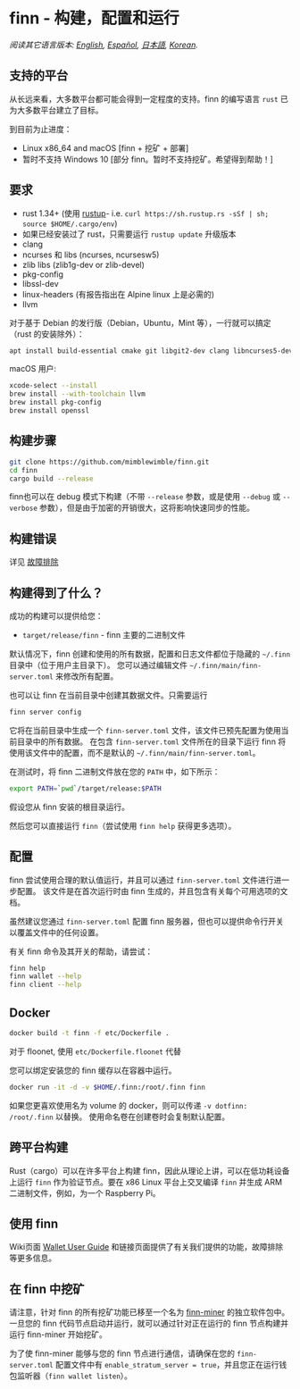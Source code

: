 # finn - 构建，配置和运行

*阅读其它语言版本: [English](../build.md), [Español](build_ES.md), [日本語](build_JP.md), [Korean](build_KR.md).*

## 支持的平台

从长远来看，大多数平台都可能会得到一定程度的支持。finn 的编写语言 `rust` 已为大多数平台建立了目标。

到目前为止进度：

* Linux x86\_64 and macOS [finn + 挖矿 + 部署]
* 暂时不支持 Windows 10 [部分 finn。暂时不支持挖矿。希望得到帮助！]

## 要求

* rust 1.34+ (使用 [rustup]((https://www.rustup.rs/))- i.e. `curl https://sh.rustup.rs -sSf | sh; source $HOME/.cargo/env`)
* 如果已经安装过了 rust，只需要运行 `rustup update` 升级版本
* clang
* ncurses 和 libs (ncurses, ncursesw5)
* zlib libs (zlib1g-dev or zlib-devel)
* pkg-config
* libssl-dev
* linux-headers (有报告指出在 Alpine linux 上是必需的)
* llvm

对于基于 Debian 的发行版（Debian，Ubuntu，Mint 等），一行就可以搞定（rust 的安装除外）：

```sh
apt install build-essential cmake git libgit2-dev clang libncurses5-dev libncursesw5-dev zlib1g-dev pkg-config libssl-dev llvm
```

macOS 用户:

```sh
xcode-select --install
brew install --with-toolchain llvm
brew install pkg-config
brew install openssl
```

## 构建步骤

```sh
git clone https://github.com/mimblewimble/finn.git
cd finn
cargo build --release
```

finn也可以在 debug 模式下构建（不带 `--release` 参数，或是使用 `--debug` 或 `--verbose` 参数），但是由于加密的开销很大，这将影响快速同步的性能。

## 构建错误

详见 [故障排除](https://github.com/mimblewimble/docs/wiki/Troubleshooting)

## 构建得到了什么？

成功的构建可以提供给您：

* `target/release/finn` - finn 主要的二进制文件

默认情况下，finn 创建和使用的所有数据，配置和日志文件都位于隐藏的 `~/.finn` 目录中（位于用户主目录下）。
您可以通过编辑文件 `~/.finn/main/finn-server.toml` 来修改所有配置。

也可以让 finn 在当前目录中创建其数据文件。只需要运行

```sh
finn server config
```

它将在当前目录中生成一个 `finn-server.toml` 文件，该文件已预先配置为使用当前目录中的所有数据。
在包含 `finn-server.toml` 文件所在的目录下运行 finn 将使用该文件中的配置，而不是默认的 `~/.finn/main/finn-server.toml`。

在测试时，将 finn 二进制文件放在您的 `PATH` 中，如下所示：

```sh
export PATH=`pwd`/target/release:$PATH
```

假设您从 finn 安装的根目录运行。

然后您可以直接运行 `finn`（尝试使用 `finn help` 获得更多选项）。

## 配置

finn 尝试使用合理的默认值运行，并且可以通过 `finn-server.toml` 文件进行进一步配置。
该文件是在首次运行时由 finn 生成的，并且包含有关每个可用选项的文档。

虽然建议您通过 `finn-server.toml` 配置 finn 服务器，但也可以提供命令行开关以覆盖文件中的任何设置。

有关 finn 命令及其开关的帮助，请尝试：

```sh
finn help
finn wallet --help
finn client --help
```

## Docker

```sh
docker build -t finn -f etc/Dockerfile .
```
对于 floonet, 使用 `etc/Dockerfile.floonet` 代替

您可以绑定安装您的 finn 缓存以在容器中运行。

```sh
docker run -it -d -v $HOME/.finn:/root/.finn finn
```
如果您更喜欢使用名为 volume 的 docker，则可以传递 `-v dotfinn: /root/.finn` 以替换。
使用命名卷在创建卷时会复制默认配置。

## 跨平台构建

Rust（cargo）可以在许多平台上构建 finn，因此从理论上讲，可以在低功耗设备上运行 `finn` 作为验证节点。要在 x86 Linux 平台上交叉编译 `finn` 并生成 ARM 二进制文件，例如，为一个 Raspberry Pi。

## 使用 finn

Wiki页面 [Wallet User Guide](https://github.com/mimblewimble/docs/wiki/Wallet-User-Guide) 和链接页面提供了有关我们提供的功能，故障排除等更多信息。

## 在 finn 中挖矿

请注意，针对 finn 的所有挖矿功能已移至一个名为 [finn-miner](https://github.com/mimblewimble/finn-miner) 的独立软件包中。
一旦您的 finn 代码节点启动并运行，就可以通过针对正在运行的 finn 节点构建并运行 finn-miner 开始挖矿。

为了使 finn-miner 能够与您的 finn 节点进行通信，请确保在您的 `finn-server.toml` 配置文件中有 `enable_stratum_server = true`，并且您正在运行钱包监听器（`finn wallet listen`）。
